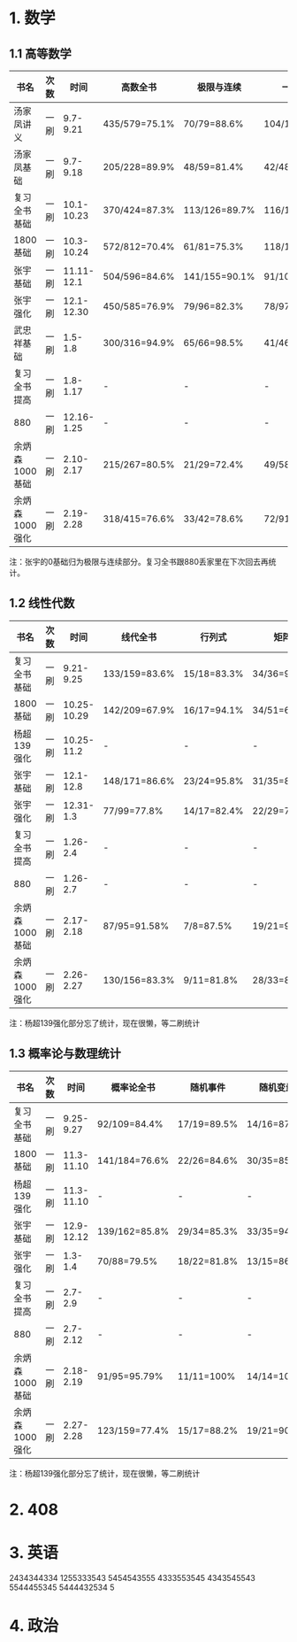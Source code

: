 # 1. 数学

## 1.1 高等数学

<div class="acc-table-高数2024">

| 书名 | 次数 | 时间 | 高数全书 | 极限与连续         | 一元微分 | 多元微分 | 微分方程 | 一元积分         | 多元积分 | 曲线曲面积分 | 无穷级数 | 空间解析几何       |
| --- | --- | --- | --- |---------------| --- | --- | --- |--------------| --- | --- | --- |--------------|
| 汤家凤讲义 | 一刷 | 9.7-9.21 | 435/579=75.1% | 70/79=88.6%   | 104/136=76.5% | 44/51=86.3% | 35/47=74.5% | 67/101=66.3% | 37/52=71.2% | 33/40=82.5% | 31/59=52.5% | 14/14=100%   |
| 汤家凤基础 | 一刷 | 9.7-9.18 | 205/228=89.9% | 48/59=81.4%   | 42/48=87.5% | 29/29=100% | 23/24=95.8% | 51/56=91.1%  | 12/12=100% | - | - | -            |
| 复习全书基础 | 一刷 | 10.1-10.23 | 370/424=87.3%  | 113/126=89.7% | 116/123=94.3% | 30/36=83.3% | 21/22=95.5% | 27/42=64.3%  | 33/40=82.5% | - | 21/25=84% | 9/10=90%     |
| 1800基础 | 一刷 | 10.3-10.24 | 572/812=70.4% | 61/81=75.3%   | 118/143=82.5% | 61/74=82.4% | 56/72=77.8% | 97/153=63.4% | 38/63=60.3% | 52/88=59.1% | 56/94=59.6% | 33/44=75%    |
| 张宇基础 | 一刷 | 11.11-12.1 | 504/596=84.6% | 141/155=90.1% | 91/105=86.7% | 31/36=86.1% | 29/36=80.6% | 95/117=81.2% | 20/27=74.1% | 35/41=85.4% | 42/56=75% | 20/23=87.0%  |
| 张宇强化 | 一刷 | 12.1-12.30 | 450/585=76.9% | 79/96=82.3% | 78/97=80.4% | 53/69=76.8% | 17/27=63.0% | 98/132=74.2% | 16/21=76.2% | 45/55=81.8% | 55/77=71.4% | 9/11=81.8% |
| 武忠祥基础 | 一刷 | 1.5-1.8 | 300/316=94.9% | 65/66=98.5% | 41/46=89.1% | 26/27=96.3% | 26/27=96.3% | 63/68=92.6%  | 12/12=100% | 25/27=92.6% | 26/27=96.3% | 16/16=100% |
| 复习全书提高 | 一刷 | 1.8-1.17 | - | - | - | - | - | - | - | - | - | - |
| 880 | 一刷 | 12.16-1.25 | - | - | - | - | - | - | - | - | - | - |
| 余炳森1000基础 | 一刷 | 2.10-2.17 | 215/267=80.5% | 21/29=72.4% | 49/58=84.5% | 21/25=84% | 19/27=70.4% | 45/54=83.3% | 36/40=90% | - | 16/22=72.7% | 8/12=66.7% |
| 余炳森1000强化 | 一刷 | 2.19-2.28 | 318/415=76.6% | 33/42=78.6% | 72/91=79.1% | 36/45=80% | 27/41=65.9% | 68/79=86.1% | 44/60=73.3% | - | 24/39=61.5% | 14/18=77.8% |

</div>

注：张宇的0基础归为极限与连续部分。复习全书跟880丢家里在下次回去再统计。


## 1.2 线性代数

<div class="acc-table-线代2024">

| 书名 | 次数 | 时间 | 线代全书 | 行列式  | 矩阵 | 向量 | 线性方程组 | 特征值 | 二次型 |
|----| --- | --- | --- |-------------| --- | --- | --- | --- | --- |
| 复习全书基础 | 一刷 | 9.21-9.25 | 133/159=83.6% | 15/18=83.3% | 34/36=94.4% | 19/28=67.9% | 20/23=87.0% | 25/32=78.1% | 20/22=91.0% | 
| 1800基础 | 一刷 | 10.25-10.29 | 142/209=67.9% | 16/17=94.1% | 34/51=66.7% | 22/27=81.5% | 21/30=70% | 29/54=53.7% | 20/30=66.7% |
| 杨超139强化 | 一刷 | 10.25-11.2 | - | - | - | - | - | - | - |
| 张宇基础 | 一刷 | 12.1-12.8 | 148/171=86.6% | 23/24=95.8% | 31/35=88.6% | 18/26=69.2% | 25/27=92.6% | 27/34=79.4% | 24/25=96% |
| 张宇强化 | 一刷 | 12.31-1.3 | 77/99=77.8% | 14/17=82.4% | 22/29=75.9% | 9/9=-100% | 6/10=60% | 14/19=73.7% | 12/15=80% |
| 复习全书提高 | 一刷 | 1.26-2.4 | - | - | - | - | - | - | - |
| 880 | 一刷 | 1.26-2.7 | - | - | - | - | - | - | - |
| 余炳森1000基础 | 一刷 | 2.17-2.18 | 87/95=91.58% | 7/8=87.5% | 19/21=90.5% | 19/19=100% | 10/11=90.9% | 21/22=95.5% | 11/14=78.6% |
| 余炳森1000强化 | 一刷 | 2.26-2.27 | 130/156=83.3% | 9/11=81.8% | 28/33=84.8% | 30/33=90.9% | 13/18=72.2% | 32/40=80% | 18/21=85.7% |

</div>

注：杨超139强化部分忘了统计，现在很懒，等二刷统计


## 1.3 概率论与数理统计

<div class="acc-table-概率论2024">

| 书名 | 次数 | 时间 | 概率论全书 | 随机事件 | 随机变量 | 多维随机变量 | 数字特征 | 大数定律 | 数理统计 | 参数估计 | 假设检验 |
| --- | --- | --- | --- | --- | --- |---| --- | --- | --- | --- | --- |
| 复习全书基础 | 一刷 | 9.25-9.27 | 92/109=84.4% | 17/19=89.5% | 14/16=87.5% | 17/19=89.5% | 14/17=82.3% | 5/5=100% | 10/14=71.4% | 11/14=78.6% | 4/5=80% |
| 1800基础 | 一刷 | 11.3-11.10 | 141/184=76.6% | 22/26=84.6% | 30/35=85.7% | 26/35=74.3% | 28/40=70% | 5/8=62.5% | 16/23=70.0% | 10/13=76.9% | 4/4=100% |
| 杨超139强化 | 一刷 | 11.3-11.10 | - | - | - | - | - | - | - | - | - |
| 张宇基础 | 一刷 | 12.9-12.12 | 139/162=85.8% | 29/34=85.3% | 33/35=94.3% | 24/29=82.8% | 19/25=76% | 10/11=90.1% | 24/28=85.7% | - | - |
| 张宇强化 | 一刷 | 1.3-1.4 | 70/88=79.5% | 18/22=81.8% | 13/15=86.7% | 13/17=76.5% | 8/13=61.5% | 3/3=100% | 3/4=75% | 12/14=85.7% | - |
| 复习全书提高 | 一刷 | 2.7-2.9 | - | - | - | - | - | - | - | - | - |
| 880 | 一刷 | 2.7-2.12 | - | - | - | - | - | - | - | - | - |
| 余炳森1000基础 | 一刷 | 2.18-2.19 | 91/95=95.79% | 11/11=100% | 14/14=100% | 19/20=95% | 20/20=100% | 5/5=100% | 10/12=83.3% | 12/13=92.3% | - |
| 余炳森1000强化 | 一刷 | 2.27-2.28 | 123/159=77.4% | 15/17=88.2% | 19/21=90.5% | 26/30=86.7% | 25/31=80.6% | 6/7=85.7% | 7/16=43.8% | 17/18=94.4% | 8/19=42.1% |

</div>

注：杨超139强化部分忘了统计，现在很懒，等二刷统计



# 2. 408




# 3. 英语


<div class="acc-table-阅读">

2434344334 1255333543 5454543555 4333553545 4343545543 5544455345 5444432534 5


</div>






# 4. 政治


